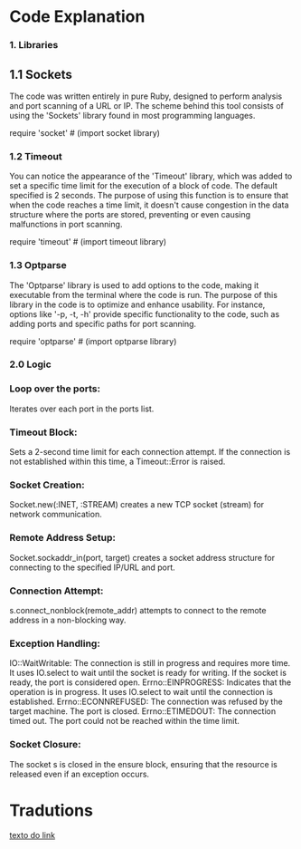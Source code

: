    # Code Explanation
   
   ### 1. Libraries
   
  ## 1.1 Sockets
  
The code was written entirely in pure Ruby, designed to perform analysis and port scanning of a URL or IP. The scheme behind this tool consists of using the 'Sockets' library found in most programming languages.

require 'socket'  # (import socket library)

   ### 1.2 Timeout
 You can notice the appearance of the 'Timeout' library, which was added to set a specific time limit for the execution of a block of code. The default specified is 2 seconds. The purpose of using this function is to ensure that when the code reaches a time limit, it doesn't cause congestion in the data structure where the ports are stored, preventing or even causing malfunctions in port scanning.

require 'timeout'  # (import timeout library)

   ### 1.3 Optparse
The 'Optparse' library is used to add options to the code, making it executable from the terminal where the code is run. The purpose of this library in the code is to optimize and enhance usability. For instance, options like '-p, -t, -h' provide specific functionality to the code, such as adding ports and specific paths for port scanning.

require 'optparse'  # (import optparse library)

   ### 2.0 Logic

   ### Loop over the ports:
Iterates over each port in the ports list.

   ### Timeout Block:
Sets a 2-second time limit for each connection attempt. If the connection is not established within this time, a Timeout::Error is raised.

   ### Socket Creation:
Socket.new(:INET, :STREAM) creates a new TCP socket (stream) for network communication.

  ### Remote Address Setup:
Socket.sockaddr_in(port, target) creates a socket address structure for connecting to the specified IP/URL and port.

### Connection Attempt:
s.connect_nonblock(remote_addr) attempts to connect to the remote address in a non-blocking way.

### Exception Handling:
IO::WaitWritable: The connection is still in progress and requires more time. It uses IO.select to wait until the socket is ready for writing. If the socket is ready, the port is considered open.
Errno::EINPROGRESS: Indicates that the operation is in progress. It uses IO.select to wait until the connection is established.
Errno::ECONNREFUSED: The connection was refused by the target machine. The port is closed.
Errno::ETIMEDOUT: The connection timed out. The port could not be reached within the time limit.
 
### Socket Closure:
The socket s is closed in the ensure block, ensuring that the resource is released even if an exception occurs.

# Tradutions

[texto do link]()

